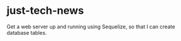 # just-tech-news
Get a web server up and running using Sequelize, so that I can create database tables.

